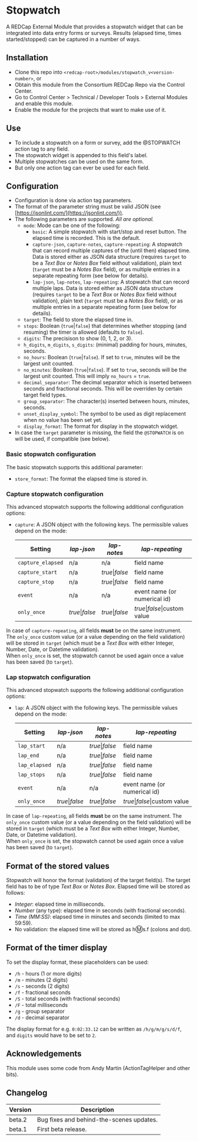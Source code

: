 # Stopwatch

A REDCap External Module that provides a stopwatch widget that can be integrated into data entry forms or surveys. Results (elapsed time, times started/stopped) can be captured in a number of ways.

## Installation

- Clone this repo into `<redcap-root>/modules/stopwatch_v<version-number>`, or
- Obtain this module from the Consortium REDCap Repo via the Control Center.
- Go to Control Center > Technical / Developer Tools > External Modules and enable this module.
- Enable the module for the projects that want to make use of it.

## Use

- To include a stopwatch on a form or survey, add the @STOPWATCH action tag to any field.
- The stopwatch widget is appended to this field's label.
- Multiple stopwatches can be used on the same form.
- But only one action tag can ever be used for each field.

## Configuration

- Configuration is done via action tag parameters.
- The format of the parameter string must be valid JSON (see [https://jsonlint.com/](https://jsonlint.com/)).
- The following parameters are supported. _All are optional._
  - `mode`: Mode can be one of the following:
    - `basic`: A simple stopwatch with start/stop and reset button. The elapsed time is recorded. This is the default.
    - `capture-json`, `capture-notes`, `capture-repeating`: A stopwatch that can record multiple captures of the (until then) elapsed time. Data is stored either as JSON data structure (requires `target` to be a _Text Box_ or _Notes Box_ field without validation), plain text (`target` must be a _Notes Box_ field), or as multiple entries in a separate repeating form (see below for details).
    - `lap-json`, `lap-notes`, `lap-repeating`: A stopwatch that can record multiple laps. Data is stored either as JSON data structure (requires `target` to be a _Text Box_ or _Notes Box_ field without validation), plain text (`target` must be a _Notes Box_ field), or as multiple entries in a separate repeating form (see below for details).
  - `target`: The field to store the elapsed time in.
  - `stops`: Boolean (`true`|`false`) that determines whether stopping (and resuming) the timer is allowed (defaults to `false`).
  - `digits`: The precisison to show (0, 1, 2, or 3).
  - `h_digits`, `m_digits`, `s_digits`: (minimal) padding for hours, minutes, seconds.
  - `no_hours`: Boolean (`true`|`false`). If set to `true`, minutes will be the largest unit counted.
  - `no_minutes`: Boolean (`true`|`false`). If set to `true`, seconds will be the largest unit counted. This will imply `no_hours` = `true`.
  - `decimal_separator`: The decimal separator which is inserted between seconds and fractional seconds. This will be overriden by certain target field types.
  - `group_separator`: The character(s) inserted between hours, minutes, seconds.
  - `unset_display_symbol`: The symbol to be used as digit replacement when no value has been set yet.
  - `display_format`: The format for display in the stopwatch widget.
- In case the `target` parameter is missing, the field the `@STOPWATCH` is on will be used, if compatible (see below).

### Basic stopwatch configuration

The basic stopwatch supports this additional parameter:

- `store_format`: The format the elapsed time is stored in.

### Capture stopwatch configuration

This advanced stopwatch supports the following additional configuration options:

- `capture`: A JSON object with the following keys. The permissible values depend on the mode:

  Setting           | _lap-json_      | _lap-notes_     | _lap-repeating_
  ----------------- | --------------- | --------------- | ------------------
  `capture_elapsed` | n/a             | n/a             | field name
  `capture_start`   | n/a             | _true_\|_false_ | field name
  `capture_stop`    | n/a             | _true_\|_false_ | field name
  `event`           | n/a             | n/a             | event name (or numerical id)
  `only_once`       | _true_\|_false_ | _true_\|_false_ | _true_\|_false_\|custom value

In case of `capture-repeating`, all fields **must** be on the same instrument. The `only_once` custom value (or a value depending on the field validation) will be stored in `target` (which must be a _Text Box_ with either Integer, Number, Date, or Datetime validation).  
When `only_once` is set, the stopwatch cannot be used again once a value has been saved (to `target`).

### Lap stopwatch configuration

This advanced stopwatch supports the following additional configuration options:

- `lap`: A JSON object with the following keys. The permissible values depend on the mode:

  Setting       | _lap-json_      | _lap-notes_     | _lap-repeating_
  ------------- | --------------- | --------------- | ------------------
  `lap_start`   | n/a             | _true_\|_false_ | field name
  `lap_end`     | n/a             | _true_\|_false_ | field name
  `lap_elapsed` | n/a             | _true_\|_false_ | field name
  `lap_stops`   | n/a             | _true_\|_false_ | field name
  `event`       | n/a             | n/a             | event name (or numerical id)
  `only_once`   | _true_\|_false_ | _true_\|_false_ | _true_\|_false_\|custom value

In case of `lap-repeating`, all fields **must** be on the same instrument. The `only_once` custom value (or a value depending on the field validation) will be stored in `target` (which must be a _Text Box_ with either Integer, Number, Date, or Datetime validation).  
When `only_once` is set, the stopwatch cannot be used again once a value has been saved (to `target`).

## Format of the stored values

Stopwatch will honor the format (validation) of the target field(s). The target field has to be of type _Text Box_ or _Notes Box_.
Elapsed time will be stored as follows:

- _Integer_: elapsed time in milliseconds.
- _Number_ (any type): elapsed time in seconds (with fractional seconds).
- _Time (MM:SS)_: elapsed time in minutes and seconds (limited to max 59:59).
- No validation: the elapsed time will be stored as h:m:s.f (colons and dot).

## Format of the timer display

To set the display format, these placeholders can be used:

- `/h` - hours (1 or more digits)
- `/m` - minutes (2 digits)
- `/s` - seconds (2 digits)
- `/f` - fractional seconds
- `/S` - total seconds (with fractional seconds)
- `/F` - total milliseconds
- `/g` - group separator
- `/d` - decimal separator

The display format for e.g. `0:02:33.12` can be written as `/h/g/m/g/s/d/f`, and `digits` would have to be set to `2`.

## Acknowledgements

This module uses some code from Andy Martin (ActionTagHelper and other bits).

## Changelog

Version | Description
------- | ---------------------
beta.2  | Bug fixes and behind-the-scenes updates.
beta.1  | First beta release.
